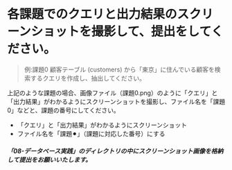 # 各課題でのクエリと出力結果のスクリーンショットを撮影して、提出をしてください。

>例:​課題0
>顧客テーブル (customers) から「東京」に住んでいる顧客を検索するクエリを作成し、抽出してください。


上記のような課題の場合、画像ファイル（課題0.png）のように「クエリ」と「出力結果」がわかるようにスクリーンショットを撮影し、ファイル名を「課題0」などと、課題の番号にしてください。


- ​「クエリ」と「出力結果」がわかるようにスクリーンショット
- ファイル名を「課題⚫︎」（課題に対応した番号）にする


##### 「08-データベース実践」のディレクトリの中にスクリーンショット画像を格納して提出をお願いいたします。
